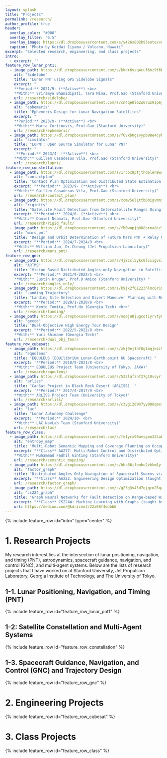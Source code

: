 ```yaml
---
layout: splash
title: "Projects"
permalink: /research/
author_profile: true
header:
  overlay_color: "#000"
  overlay_filter: "0.5"
  overlay_image: https://dl.dropboxusercontent.com/s/y426s802k93sote/volcano.jpg?dl=0
  caption: "Photo by Keidai Iiyama / Volcano, Hawaii"
excerpt: "Selected research, enginnering, and class projects"
intro: 
  - excerpt: ''
feature_row_lunar_pnt1:
  - image_path: https://dl.dropboxusercontent.com/s/kkdr6ysq4cuf6mz9f6b29/Sidelobe_32.png?rlkey=ug0zf436mgxacldh1i0xmv86t&dl=0
    alt: "Sidelobe"
    title: "Lunar PNT using GPS Sidelobe Signals"
    excerpt: "
    **Period:** 2021/9- (**Active**) <br>
    **With:** Sriramya Bhamidipati, Tara Mina, Prof.Gao (Stanford University)"
    url: /research/sidelobe/
  - image_path: https://dl.dropboxusercontent.com/s/cn4qe0l62w07uz9sp6yoo/Ephemeris_32.png?rlkey=o78zx27m31gey0oy9a6whdkce&dl=0
    alt: "ephemeris"
    title: "Ephemeris Design for Lunar Navigation Satellites"
    excerpt: "
    **Period:** 2023/9- (**Active**) <br>
    **With:** Marta Cortinovis, Prof.Gao (Stanford University)"
    url: /research/ephemeris/
  - image_path: https://dl.dropboxusercontent.com/s/f6vkb0gsvypb88e4cybft/simulator_landscape.png?rlkey=0c65f7rtfwt0jqr62isc8asy5&dl=0
    alt: "simulator"
    title: "LuPNT: Open Source Simulator for Lunar PNT"
    excerpt: "
     **Period:** 2023/4- (**Active**) <br>
    **With:** Guillem Casadesus Vila, Prof.Gao (Stanford University)"
    url: /research/lupnt/
feature_row_constellation:
  - image_path: https://dl.dropboxusercontent.com/s/1rcox0ptjthd6len9wqdk/dtn_nav_23.png?rlkey=uqw4vjrztrsedj2d7jtx3yen9&dl=0
    alt: "contactplan"
    title: "Contact Plan Optimization and Distributed State Estimation for Delay Torelant Satellite Network"
    excerpt: "**Period:** 2023/9- (**Active**) <br>
    **With:** Guillem Casadesus Vila, Prof.Gao (Stanford University)"
    url: /research/contact_plan/
  - image_path: https://dl.dropboxusercontent.com/s/xcmv5ul1ttb0nigvmnx5l/sv_distribution3.png?rlkey=n88radllutoe56hzhmitoljtb&st=q9x8ukdt&dl=0
    alt: "rigidity"
    title: "Satellite Fault Detection from Intersatellite Ranges Using Redundantly Rigid Graphs"
    excerpt: "**Period:** 2024/6- (**Active**) <br>
    **With:** Daniel Neamati, Prof.Gao (Stanford University)" 
    url: /research/rigid_fault/
  - image_path: https://dl.dropboxusercontent.com/s/fb6wopjg888orna8czlgp/Constellation_GS3d-ezgif.com-crop.gif?rlkey=4g577t2eka50houx5hpgvahl4&st=kfymw0c7&dl=0
    alt: "mars_pnt"
    title: "Design and Orbit Determination of Future Mars PNT + Relay Constellation"
    excerpt: "**Period:** 2024/7-2024/9 <br>
    **With:** William Jun, Dr.Cheung (Jet Propulsion Laboratory)" 
    url: /research/mars_pnt/
feature_row_gnc:
  - image_path: https://dl.dropboxusercontent.com/s/4j8zsl5ykc0lcxigvs37u/ARTMS_32.png?rlkey=750qz3qu2yp7w2yiqfolgknrl&dl=0
    alt: "ARTMS"
    title: "Vision Based Distributed Angles-only Navigation in Satellite Swarms (ARTMS)" 
    excerpt: "**Period:** 2021/9-2022/5 <br>
    **With:** Justin Kruger, Prof.D'Amico (Stanford University) "
    url: /research/angles_only/
  - image_path: https://dl.dropboxusercontent.com/s/k9jx2f61223hlmc6r1mke/landing_trajectory_32.png?rlkey=4zomxszw1hlrta4rhjna3ihfj&dl=0
    alt: "Landing Trajectory"
    title: "Landing Site Selection and Divert Maneuver Planning with Reinforcement Learning"
    excerpt: "**Period:** 2020/1-2020/8 <br>
    **With:** Kento Tomita, Prof.Ho (Georgia Tech) <br>"
    url: /research/landing/
  - image_path: https://dl.dropboxusercontent.com/s/oqeju8jugcqt1yrvtynzw/gecco_32.png?rlkey=u3evslv1tas0nr5s3pr06js9l&dl=0
    alt: "gecco"
    title: "Dual-Objective High Energy Tour Design"
    excerpt: "**Period:** 2022/5-2022/8 <br>
    **With:** Yuri Shimane (Georgia Tech)"
    url: /research/dual_obj_tour/
feature_row_cubesat:
  - image_path: https://dl.dropboxusercontent.com/s/zkj0ej1hf8g1mqjk4i5fh/equuleus_32.jpg?rlkey=40ywuodkeehptvjamdeypyct0&dl=0
    alt: "equuleus"
    title: "EQUULEUS (EQUilibriUm Lunar-Earth point 6U Spacecraft) "
    excerpt: '**Period:** 2018/9-2021/8 <br>
    **With:** EQUULEUS Project Team (University of Tokyo, JAXA)'
    url: /research/equuleus/
  - image_path: https://dl.dropboxusercontent.com/s/532lafznf27g10vsyrim7/arliss.jpg?rlkey=lxccz3710dzs2tjyn0hxfofym&dl=0
    alt: "arliss"
    title: "CanSat Project in Black Rock Desert (ARLISS)  "
    excerpt: '**Period:** 2017/4-2017/9 <br>
    **With:** ARLISS Project Team (University of Tokyo)'
    url: /research/arliss/
  - image_path: https://dl.dropboxusercontent.com/s/c3ygi209m7yy088qmxsy2/lac_simulator.png?rlkey=02zcy1malsm016zcd61jipcxt&st=p075coh1&dl=0
    alt: "lac"
    title: "Lunar Autonomy Challenge"
    excerpt: '**Period:** 2024/10- <br>
    **With:** LAC NavLab Team (Stanford University)'
    url: /research/lac/
feature_row_class:
  - image_path: https://dl.dropboxusercontent.com/s/fe1yrx90avsgeo324a8uc/entropy_map_32.png?rlkey=zktoyiqlxyw9fhur75xsqv8s8&dl=0
    alt: "entropy_map"
    title: "Multi-Robot Semantic Mapping and Coverage Planning on Occupancy Grids"
    excerpt: "**Class** AA277: Multi-Robot Control and Distributed Optimization (taught by Prof.Schwager) <br>
    **With:** Muhammad Fadhil Ginting (Stanford University)"
    url: /research/semantic_mapping/
  - image_path: https://dl.dropboxusercontent.com/s/hha66ifeuhe2vhkm1yf4j/Factor_Graph_32.png?rlkey=cxhmk0eubqflii8uw4zes6r3z&dl=0
    alt: "factor_graph"
    title: "Distributed Angles Only Navigation of Spacecraft Swarms via Factor-Graph Optimaization "
    excerpt: "**Class** AA222: Engineering Design Optimization (taught by Prof.Kochenderfer)"
    url: /research/factor_graph/
  - image_path: https://dl.dropboxusercontent.com/s/g23g3v45d7qjqcm25q4t7/gnn.png?rlkey=cg7r6ts0bymeti5xok9pcdkrd&st=9tit6sbw&dl=0
    alt: "cs224_graph"
    title: "Graph Neural Networks for Fault Detection on Range-based Wireless Sensor Network Localization"
    excerpt: "**Class** CS224W: Machine Learning with Graphs (taught by Jure Leskovec)"
    url: https://medium.com/@kdricemt/22a98f4ddbb6
---
```


{% include feature_row id="intro" type="center" %}

# 1. Research Projects
My research interest lies at the intersection of lunar positioning, navigation, and timing (PNT), astrodynamics, spacecraft guidance, navigation, and control (GNC), and multi-agent systems. Below are the lists of research projects that I have worked on at Stanford University, Jet Propulsion Laboratory, Georgia Institute of Technology, and The University of Tokyo.

## 1-1. Lunar Positioning, Navigation, and Timing (PNT)
{% include feature_row id="feature_row_lunar_pnt1" %}

## 1-2: Satellite Constellation and Multi-Agent Systems
{% include feature_row id="feature_row_constellation" %}

## 1-3. Spacecraft Guidance, Navigation, and Control (GNC) and Trajectory Design
{% include feature_row id="feature_row_gnc" %}

# 2. Engineering Projects
{% include feature_row id="feature_row_cubesat" %}

# 3. Class Projects
{% include feature_row id="feature_row_class" %}